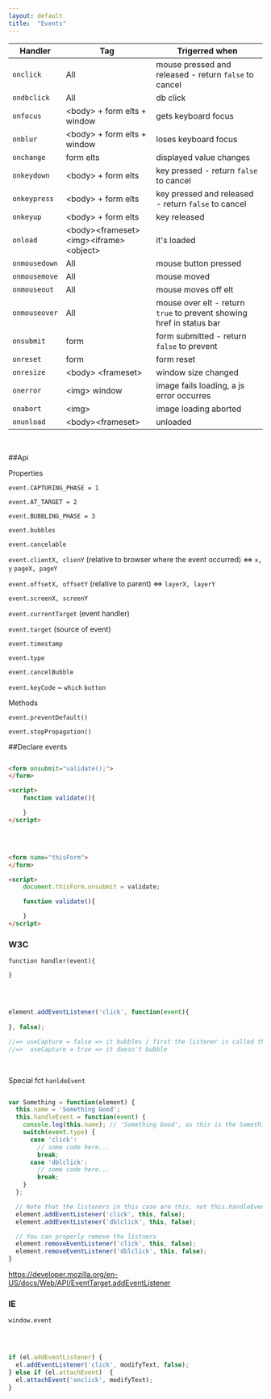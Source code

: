 ```yaml
---
layout: default
title:  "Events"
---
```


Handler  | Tag | Trigerred when
------------- | ------------- | -------------
`onclick`  | All | mouse pressed and released - return `false` to cancel
`ondbclick`  | All | db click
`onfocus` | \<body> + form elts + window | gets keyboard focus
`onblur` | \<body> + form elts + window | loses keyboard focus
`onchange` | form elts | displayed value changes
`onkeydown` | \<body> + form elts | key pressed - return `false` to cancel
`onkeypress` | \<body> + form elts | key pressed and released - return `false` to cancel
`onkeyup` | \<body> + form elts | key released
`onload` | \<body>\<frameset>\<img>\<iframe>\<object>| it's loaded
`onmousedown` | All | mouse button pressed
`onmousemove` | All | mouse moved
`onmouseout` | All | mouse moves off elt
`onmouseover` | All | mouse over elt - return `true` to prevent showing href in status bar
`onsubmit` | form | form submitted - return `false` to prevent
`onreset` | form | form reset
`onresize` | \<body> \<frameset> | window size changed
`onerror`| \<img> window | image fails loading, a js error occurres
`onabort` | \<img> | image loading aborted 
`onunload` |\<body>\<frameset> | unloaded

<br>

##Api

Properties

`event.CAPTURING_PHASE = 1`

`event.AT_TARGET = 2`

`event.BUBBLING_PHASE = 3`

`event.bubbles`

`event.cancelable`

`event.clientX, clienY` (relative to browser where the event occurred) <=> `x, y` `pageX, pageY`

`event.offsetX, offsetY` (relative to parent) <=> `layerX, layerY`

`event.screenX, screenY`

`event.currentTarget` (event handler)

`event.target` (source of event)

`event.timestamp`

`event.type`

`event.cancelBubble`

`event.keyCode` ~ `which` `button`

Methods

`event.preventDefault()`

`event.stopPropagation()`




##Declare events

```html

<form onsubmit="validate();">
</form>

<script>
	function validate(){

	}
</script>

```

<br>

```html

<form name="thisForm">
</form>

<script>
	document.thisForm.onsubmit = validate;

	function validate(){

	}
</script>

```

### W3C

    function handler(event){
	
    }

<br>

```javascript

element.addEventListener('click', function(event){
	
}, false);

//=> useCapture = false => it bubbles / first the listener is called then the listeners of children (default)
//=>  useCapture = true => it doesn't bubble

```

<br>

Special fct `hanldeEvent`

```javascript

var Something = function(element) {
  this.name = 'Something Good';
  this.handleEvent = function(event) {
    console.log(this.name); // 'Something Good', as this is the Something object
    switch(event.type) {
      case 'click':
        // some code here...
        break;
      case 'dblclick':
        // some code here...
        break;
    }
  };

  // Note that the listeners in this case are this, not this.handleEvent
  element.addEventListener('click', this, false);
  element.addEventListener('dblclick', this, false);

  // You can properly remove the listners
  element.removeEventListener('click', this, false);
  element.removeEventListener('dblclick', this, false);
}

```

<https://developer.mozilla.org/en-US/docs/Web/API/EventTarget.addEventListener>

### IE

`window.event`

<br>

```javascript

if (el.addEventListener) {
  el.addEventListener('click', modifyText, false); 
} else if (el.attachEvent)  {
  el.attachEvent('onclick', modifyText);
}

```